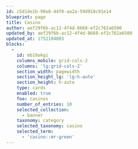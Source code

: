 ```yaml
---
id: c5d1de1b-98e8-44f0-aa2a-59d918c91e14
blueprint: page
title: Casino
author: aef29f6b-ac12-4f4d-8668-ef2c762a6500
updated_by: aef29f6b-ac12-4f4d-8668-ef2c762a6500
updated_at: 1752104003
blocks:
  -
    id: mb18okgi
    columns_mobile: grid-cols-2
    columns: 'lg:grid-cols-2'
    section_width: pagewidth
    section_height_lg: 'lg:h-auto'
    section_height: h-auto
    type: cards
    enabled: true
    foo: casinos
    number_of_entries: 10
    selected_collection:
      - banner
    taxonomy: category
    selected_taxonomy: casino
    selected_term:
      - 'casino::mr-green'
---
```

